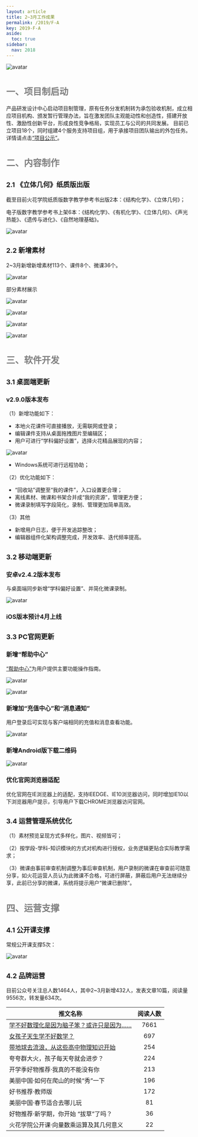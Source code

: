 ```yaml
---
layout: article
title: 2~3月工作成果
permalink: /2019/F-A
key: 2019-F-A
aside:
  toc: true
sidebar:
  nav: 2018
---
```


<bro/><bro/>

![avatar](images/20190399.png)

# <font size="5" color="gray">一、项目制启动</font>

产品研发设计中心启动项目制管理，原有任务分发机制转为承包验收机制，成立相应项目机构、颁发暂行管理办法，旨在激发团队主观能动性和创造性，搭建开放性、激励性创新平台，形成良性竞争格局，实现员工与公司的共同发展。
目前已立项目18个，同时组建4个服务支持项目组，用于承接项目团队输出的外包任务。详情请点击[“项目公示”](https://xiyue-team.github.io/doc_monthlyreport/project/2019)。

# <font size="5" color="gray">二、内容制作</font>

## <font size="4" >2.1 《立体几何》纸质版出版</font>

截至目前火花学院纸质版数字教学参考书出版2本：《结构化学》、《立体几何》；

电子版数字教学参考书上架6本：《结构化学》、《有机化学》、《立体几何》、《声光热能》、《遗传与进化》、《自然地理基础》。

![avatar](images/20190301.png)

## <font size="4" >2.2 新增素材</font>

2~3月新增新增素材113个、课件8个、微课36个。

![avatar](images/20190309.png)

部分素材展示

![avatar](images/20190311.png)

![avatar](images/20190312.png)

![avatar](images/20190313.png)

![avatar](images/20190314.png)

# <font size="5" color="gray">三、软件开发</font>

## <font size="4" >3.1 桌面端更新</font>

### <font size="3" >v2.9.0版本发布</font>

（1）新增功能如下：

- 本地火花课件可直接播放，无需联网或登录；  
- 编辑课件支持从桌面拖拽图片至编辑区；
- 用户可进行“学科偏好设置”，选择火花精品展现的内容；

![avatar](images/20190316.png)

- Windows系统可进行远程协助；

（2）优化功能如下：
- “回收站”调整至“我的课件”，入口设置更合理；
- 离线素材、微课和书架合并成“我的资源”，管理更方便；
- 微课录制填写字段简化，录制、管理更加简单高效。

（3）其他
- 新增用户日志，便于开发追踪整改；
- 编辑器组件化架构调整完成，开发效率、迭代频率提高。

## <font size="4" >3.2 移动端更新</font>

### <font size="3" >安卓v2.4.2版本发布</font>
  
与桌面端同步新增“学科偏好设置”、并简化微课录制。

![avatar](images/20190315.png)

### <font size="3" >iOS版本预计4月上线</font>

## <font size="4" >3.3 PC官网更新</font>

### <font size="3" >新增“帮助中心”</font>

[“帮助中心”](https://prod.huohuaschool.com/help/index.html)为用户提供主要功能操作指南。

![avatar](images/20190320.png)

![avatar](images/20190321.png)

### <font size="3" >新增加“充值中心”和“消息通知”</font>

用户登录后可实现与客户端相同的充值和消息查看功能。

![avatar](images/20190324.png)

### <font size="3" >新增Android版下载二维码</font>

![avatar](images/20190325.png)

### <font size="3" >优化官网浏览器适配</font>

优化官网在IE浏览器上的适配，支持IEEDGE、IE10浏览器访问，同时增加IE10以下浏览器用户提示，引导用户下载CHROME浏览器访问官网。

## <font size="4" >3.4 运营管理系统优化</font>

（1）素材预览呈现方式多样化，图片、视频皆可；

（2）按学段-学科-知识模块的方式对机构进行授权，业务逻辑更贴合实际教学需求；

（3）微课由事前审查机制调整为事后审查机制，用户录制的微课在审查前可随意分享，如火花运营人员认为此微课不合格，可进行屏蔽，屏蔽后用户无法继续分享，此前已分享的微课，系统将提示用户“微课已删除”。

# <font size="5" color="gray">四、运营支撑</font>

## <font size="4" >4.1 公开课支撑</font>

常规公开课支撑5次：

![avatar](images/20190331.png)

## <font size="4" >4.2 品牌运营</font>

目前公众号关注总人数1464人，其中2~3月新增432人，发表文章10篇，阅读量9556次，转发量634次。

| 推文名称 |  阅读人数  | 
|-------------|:------:|
[学不好数理化是因为脑子笨？或许只是因为……](https://mp.weixin.qq.com/s/WL6vqBW2r5MzBz2uWZyqVA)|	7661|
|[女孩子天生学不好数学？](https://mp.weixin.qq.com/s/FYKOmpTI0_S3KHt7N0vdlw)|	697|
|[带地球去流浪，从这些高中物理知识开始](https://mp.weixin.qq.com/s/z3F4Pc7qpVt0EhGf5BO4kA)|	254|
|夸夸群大火，孩子每天夸就会进步？|	224|
|开学季好物推荐·我真的不能没有你|	213|
|美丽中国·如何在爬山的时候“秀”一下|	196|
|好书推荐·教师版	|172|
|美丽中国·春节适合去哪儿玩|	81|
|好物推荐·新学期，你开始 “拔草”了吗？|	36|
|火花学院公开课·向量数乘运算及其几何意义|	22|

